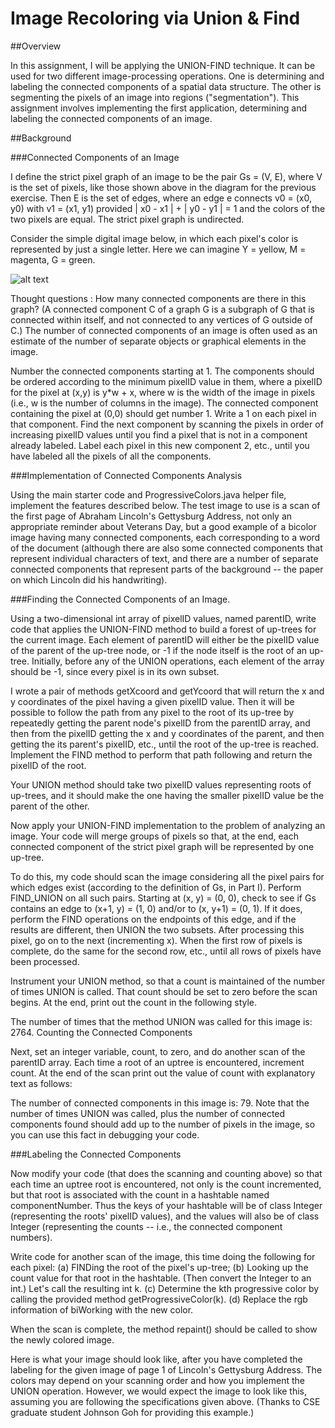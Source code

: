 # Image Recoloring via Union & Find
##Overview

In this assignment, I will be applying the UNION-FIND technique. It can be used for two different image-processing operations. One is determining and labeling the connected components of a spatial data structure. The other is segmenting the pixels of an image into regions ("segmentation"). This assignment involves implementing the first application, determining and labeling the connected components of an image.

##Background

###Connected Components of an Image

I define the strict pixel graph of an image to be the pair Gs = (V, E), where V is the set of pixels, like those shown above in the diagram for the previous exercise. Then E is the set of edges, where an edge e connects v0 = (x0, y0) with v1 = (x1, y1) provided | x0 - x1 | + | y0 - y1 | = 1 and the colors of the two pixels are equal. The strict pixel graph is undirected.

Consider the simple digital image below, in which each pixel's color is represented by just a single letter. Here we can imagine Y = yellow, M = magenta, G = green. 

![alt text](https://courses.cs.washington.edu/courses/cse373/16au/A/UF/images/Fig-A5I3.png "Logo Title Text 1")

Thought questions : How many connected components are there in this graph? (A connected component C of a graph G is a subgraph of G that is connected within itself, and not connected to any vertices of G outside of C.) The number of connected components of an image is often used as an estimate of the number of separate objects or graphical elements in the image.

Number the connected components starting at 1. The components should be ordered according to the minimum pixelID value in them, where a pixelID for the pixel at (x,y) is y*w + x, where w is the width of the image in pixels (i.e., w is the number of columns in the image). The connected component containing the pixel at (0,0) should get number 1. Write a 1 on each pixel in that component. Find the next component by scanning the pixels in order of increasing pixelID values until you find a pixel that is not in a component already labeled. Label each pixel in this new component 2, etc., until you have labeled all the pixels of all the components.

###Implementation of Connected Components Analysis

Using the main starter code and ProgressiveColors.java helper file, implement the features described below. The test image to use is a scan of the first page of Abraham Lincoln's Gettysburg Address, not only an appropriate reminder about Veterans Day, but a good example of a bicolor image having many connected components, each corresponding to a word of the document (although there are also some connected components that represent individual characters of text, and there are a number of separate connected components that represent parts of the background -- the paper on which Lincoln did his handwriting).

###Finding the Connected Components of an Image.

Using a two-dimensional int array of pixelID values, named parentID, write code that applies the UNION-FIND method to build a forest of up-trees for the current image. Each element of parentID will either be the pixelID value of the parent of the up-tree node, or -1 if the node itself is the root of an up-tree. Initially, before any of the UNION operations, each element of the array should be -1, since every pixel is in its own subset.

I wrote a pair of methods getXcoord and getYcoord that will return the x and y coordinates of the pixel having a given pixelID value. Then it will be possible to follow the path from any pixel to the root of its up-tree by repeatedly getting the parent node's pixelID from the parentID array, and then from the pixelID getting the x and y coordinates of the parent, and then getting the its parent's pixelID, etc., until the root of the up-tree is reached. Implement the FIND method to perform that path following and return the pixelID of the root.

Your UNION method should take two pixelID values representing roots of up-trees, and it should make the one having the smaller pixelID value be the parent of the other.

Now apply your UNION-FIND implementation to the problem of analyzing an image. Your code will merge groups of pixels so that, at the end, each connected component of the strict pixel graph will be represented by one up-tree.

To do this, my code should scan the image considering all the pixel pairs for which edges exist (according to the definition of Gs, in Part I). Perform FIND_UNION on all such pairs. Starting at (x, y) = (0, 0), check to see if Gs contains an edge to (x+1, y) = (1, 0) and/or to (x, y+1) = (0, 1). If it does, perform the FIND operations on the endpoints of this edge, and if the results are different, then UNION the two subsets. After processing this pixel, go on to the next (incrementing x). When the first row of pixels is complete, do the same for the second row, etc., until all rows of pixels have been processed.

Instrument your UNION method, so that a count is maintained of the number of times UNION is called. That count should be set to zero before the scan begins. At the end, print out the count in the following style.

The number of times that the method UNION was called for this image is: 2764.
Counting the Connected Components

Next, set an integer variable, count, to zero, and do another scan of the parentID array. Each time a root of an uptree is encountered, increment count. At the end of the scan print out the value of count with explanatory text as follows:

The number of connected components in this image is: 79.
Note that the number of times UNION was called, plus the number of connected components found should add up to the number of pixels in the image, so you can use this fact in debugging your code.

###Labeling the Connected Components

Now modify your code (that does the scanning and counting above) so that each time an uptree root is encountered, not only is the count incremented, but that root is associated with the count in a hashtable named componentNumber. Thus the keys of your hashtable will be of class Integer (representing the roots' pixelID values), and the values will also be of class Integer (representing the counts -- i.e., the connected component numbers).

Write code for another scan of the image, this time doing the following for each pixel: (a) FINDing the root of the pixel's up-tree; (b) Looking up the count value for that root in the hashtable. (Then convert the Integer to an int.) Let's call the resulting int k. (c) Determine the kth progressive color by calling the provided method getProgressiveColor(k). (d) Replace the rgb information of biWorking with the new color.

When the scan is complete, the method repaint() should be called to show the newly colored image.

Here is what your image should look like, after you have completed the labeling for the given image of page 1 of Lincoln's Gettysburg Address. The colors may depend on your scanning order and how you implement the UNION operation. However, we would expect the image to look like this, assuming you are following the specifications given above. (Thanks to CSE graduate student Johnson Goh for providing this example.) 
 
